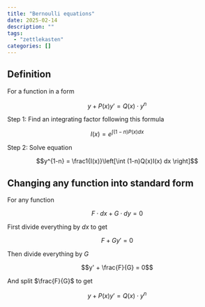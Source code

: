 ```yaml
---
title: "Bernoulli equations"
date: 2025-02-14
description: ""
tags: 
  - "zettlekasten"
categories: []
---
```


## Definition

For a function in a form

$$y + P(x)y' = Q(x)\cdot y^n$$

Step 1: Find an integrating factor following this formula

$$I(x) = e^{\int (1-n)P(x)dx}$$

Step 2: Solve equation

$$y^{1-n} = \frac1{I(x)}\left[\int (1-n)Q(x)I(x) dx \right]$$

## Changing any function into standard form

For any function 

$$F\cdot dx + G\cdot dy = 0$$

First divide everything by $dx$ to get 

$$F + Gy' = 0$$

Then divide everything by $G$

$$y' + \frac{F}{G} = 0$$

And split $\frac{F}{G}$ to get

$$y + P(x)y' = Q(x)\cdot y^n$$
